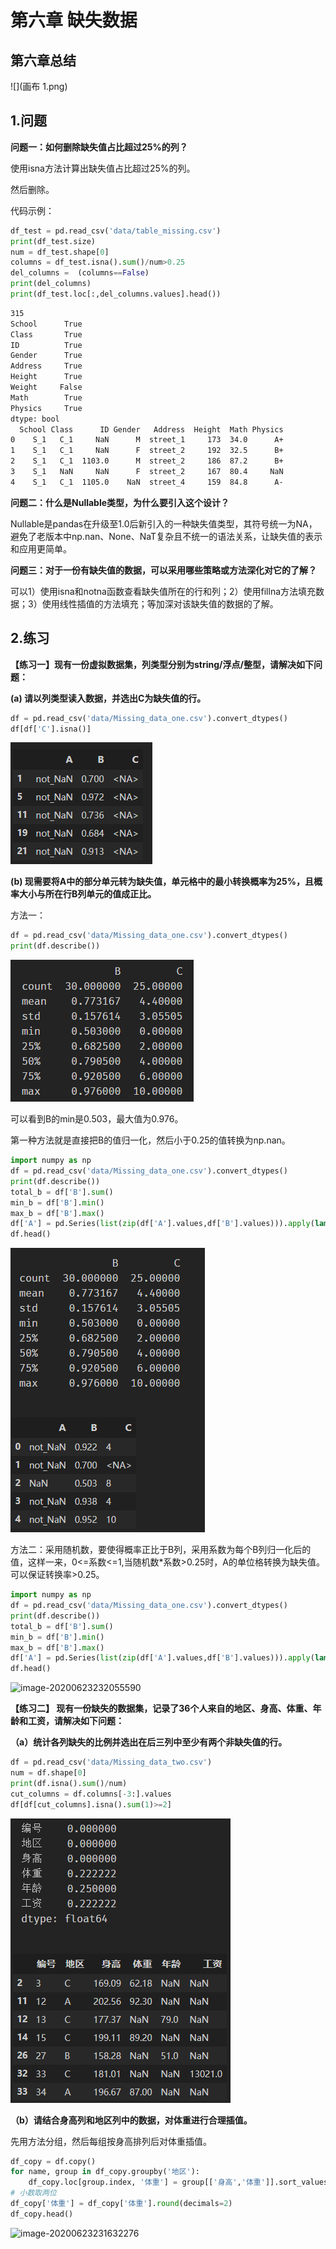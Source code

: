 # 第六章 缺失数据

## 第六章总结

![](画布 1.png)

## 1.问题

**问题一：如何删除缺失值占比超过25%的列？**

使用isna方法计算出缺失值占比超过25%的列。

然后删除。

代码示例：

```python
df_test = pd.read_csv('data/table_missing.csv')
print(df_test.size)
num = df_test.shape[0]
columns = df_test.isna().sum()/num>0.25
del_columns =  (columns==False)
print(del_columns)
print(df_test.loc[:,del_columns.values].head())
```

```tex
315
School      True
Class       True
ID          True
Gender      True
Address     True
Height      True
Weight     False
Math        True
Physics     True
dtype: bool
  School Class      ID Gender   Address  Height  Math Physics
0    S_1   C_1     NaN      M  street_1     173  34.0      A+
1    S_1   C_1     NaN      F  street_2     192  32.5      B+
2    S_1   C_1  1103.0      M  street_2     186  87.2      B+
3    S_1   NaN     NaN      F  street_2     167  80.4     NaN
4    S_1   C_1  1105.0    NaN  street_4     159  84.8      A-
```

**问题二：什么是Nullable类型，为什么要引入这个设计？**

Nullable是pandas在升级至1.0后新引入的一种缺失值类型，其符号统一为NA，避免了老版本中np.nan、None、NaT复杂且不统一的语法关系，让缺失值的表示和应用更简单。

**问题三：对于一份有缺失值的数据，可以采用哪些策略或方法深化对它的了解？**

可以1）使用isna和notna函数查看缺失值所在的行和列；2）使用fillna方法填充数据；3）使用线性插值的方法填充；等加深对该缺失值的数据的了解。

## 2.练习

**【练习一】现有一份虚拟数据集，列类型分别为string/浮点/整型，请解决如下问题：**

**(a) 请以列类型读入数据，并选出C为缺失值的行。**

```python
df = pd.read_csv('data/Missing_data_one.csv').convert_dtypes()
df[df['C'].isna()]
```

![image-20200623222602790](image1-1.png)

**(b) 现需要将A中的部分单元转为缺失值，单元格中的最小转换概率为25%，且概率大小与所在行B列单元的值成正比。**

方法一：

```python
df = pd.read_csv('data/Missing_data_one.csv').convert_dtypes()
print(df.describe())
```

![image-20200623224031208](image1-4.png)

可以看到B的min是0.503，最大值为0.976。

第一种方法就是直接把B的值归一化，然后小于0.25的值转换为np.nan。

```python
import numpy as np
df = pd.read_csv('data/Missing_data_one.csv').convert_dtypes()
print(df.describe())
total_b = df['B'].sum()
min_b = df['B'].min()
max_b = df['B'].max()
df['A'] = pd.Series(list(zip(df['A'].values,df['B'].values))).apply(lambda x:x[0] if (x[1]-min_b)/(max_b-min_b)>0.25 else np.nan)
df.head()
```

![image-20200623231730955](image1-3.png)

方法二：采用随机数，要使得概率正比于B列，采用系数为每个B列归一化后的值，这样一来，0<=系数<=1,当随机数*系数>0.25时，A的单位格转换为缺失值。可以保证转换率>0.25。

```python
import numpy as np
df = pd.read_csv('data/Missing_data_one.csv').convert_dtypes()
print(df.describe())
total_b = df['B'].sum()
min_b = df['B'].min()
max_b = df['B'].max()
df['A'] = pd.Series(list(zip(df['A'].values,df['B'].values))).apply(lambda x:x[0] if np.random.rand()>0.25*(x[1]-min_b)/(max_b-min_b) else np.nan)
df.head()
```

![image-20200623232055590](../image1-5.png)

**【练习二】 现有一份缺失的数据集，记录了36个人来自的地区、身高、体重、年龄和工资，请解决如下问题：**

**（a）统计各列缺失的比例并选出在后三列中至少有两个非缺失值的行。**

```python
df = pd.read_csv('data/Missing_data_two.csv')
num = df.shape[0]
print(df.isna().sum()/num)
cut_columns = df.columns[-3:].values
df[df[cut_columns].isna().sum(1)>=2]
```

![image-20200623222929918](image1-2.png)

**（b）请结合身高列和地区列中的数据，对体重进行合理插值。**

先用方法分组，然后每组按身高排列后对体重插值。

```python
df_copy = df.copy()
for name, group in df_copy.groupby('地区'):
    df_copy.loc[group.index, '体重'] = group[['身高','体重']].sort_values(by='身高').interpolate()['体重']
# 小数取两位
df_copy['体重'] = df_copy['体重'].round(decimals=2)
df_copy.head()
```

![image-20200623231632276](../image1-6.png)


